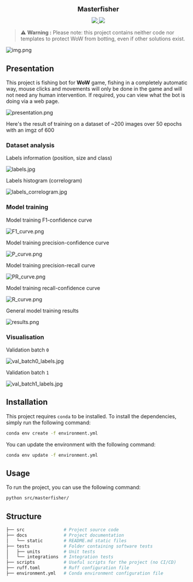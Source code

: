 <div align="center">
    <h1 style="font-size: large; font-weight: bold;">Masterfisher</h1>
    <a href="#">
        <img src="https://img.shields.io/badge/Python-3.12-6">
    </a>
    <a href="#">
        <img src="https://img.shields.io/badge/License-MIT-f">
    </a>
  <br>
</div>

> ⚠️ **Warning :** Please note: this project contains neither code nor templates to protect WoW from botting, even if other solutions exist.

![img.png](docs/static/project.png)

## Presentation

This project is fishing bot for **WoW** game, fishing in a completely automatic way, mouse clicks and movements will only be done in the game and will not need any human intervention. If required, you can view what the bot is doing via a web page.

![presentation.png](docs/static/presentation.gif)

Here's the result of training on a dataset of ~200 images over 50 epochs with an imgz of 600

### Dataset analysis

Labels information (position, size and class)

![labels.jpg](docs/static/labels.jpg)

Labels histogram (correlogram)

![labels_correlogram.jpg](docs/static/labels_correlogram.jpg)

### Model training

Model training F1-confidence curve

![F1_curve.png](docs/static/F1_curve.png)

Model training precision-confidence curve

![P_curve.png](docs/static/P_curve.png)

Model training precision-recall curve

![PR_curve.png](docs/static/PR_curve.png)

Model training recall-confidence curve

![R_curve.png](docs/static/R_curve.png)

General model training results

![results.png](docs/static/results.png)

### Visualisation

Validation batch `0`

![val_batch0_labels.jpg](docs/static/val_batch0_labels.jpg)

Validation batch `1`

![val_batch1_labels.jpg](docs/static/val_batch1_labels.jpg)

## Installation

This project requires `conda` to be installed. To install the dependencies, simply run the following command:

```bash
conda env create -f environment.yml
```

You can update the environment with the following command:

```bash
conda env update -f environment.yml
```

## Usage

To run the project, you can use the following command:

```bash
python src/masterfisher/
```

## Structure

```bash
├── src               # Project source code
├── docs              # Project documentation
│   └── static        # README.md static files
├── tests             # Folder containing software tests
│   ├── units         # Unit tests
│   └── integrations  # Integration tests
├── scripts           # Useful scripts for the project (no CI/CD)
├── ruff.toml         # Ruff configuration file
├── environment.yml   # Conda environment configuration file
```
